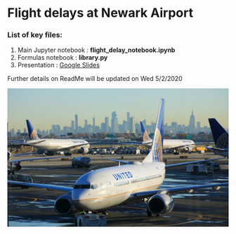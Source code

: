 # Flight delays at Newark Airport

### List of key files:
1. Main Jupyter notebook : **flight_delay_notebook.ipynb**
2. Formulas notebook :  **library.py**
3. Presentation : <a href="https://docs.google.com/presentation/d/1t2DY1rbv1-DBIsj7A76iKW4GZFG_0Hob4WD-7mGCARg/">Google Slides</a>

Further details on ReadMe will be updated on Wed 5/2/2020
<p>
<img src = "images/newark_united.jpeg">


